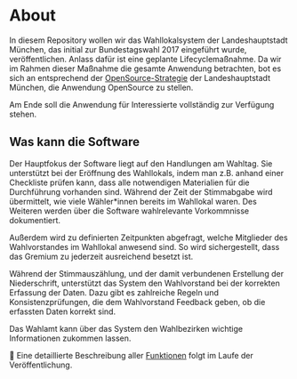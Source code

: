 # About

In diesem Repository wollen wir das Wahllokalsystem der Landeshauptstadt München, das initial zur Bundestagswahl 2017 eingeführt wurde,
veröffentlichen. Anlass dafür ist eine geplante Lifecyclemaßnahme. Da wir im Rahmen dieser Maßnahme die gesamte Anwendung betrachten,
bot es sich an entsprechend der [OpenSource-Strategie](https://opensource.muenchen.de/de/principles.html#rechtliche-und-politische-vorgaben)
der Landeshauptstadt München, die Anwendung OpenSource zu stellen.

Am Ende soll die Anwendung für Interessierte vollständig zur Verfügung stehen.

## Was kann die Software

Der Hauptfokus der Software liegt auf den Handlungen am Wahltag. Sie unterstützt bei der Eröffnung des Wahllokals, indem man z.B. anhand einer Checkliste
prüfen kann, dass alle notwendigen Materialien für die Durchführung vorhanden sind. Während der Zeit der Stimmabgabe wird übermittelt,
wie viele Wähler\*innen bereits im Wahllokal waren. Des Weiteren werden über die Software wahlrelevante Vorkommnisse dokumentiert.

Außerdem wird zu definierten Zeitpunkten abgefragt, welche Mitglieder des Wahlvorstandes im Wahllokal anwesend sind. So wird sichergestellt,
dass das Gremium zu jederzeit ausreichend besetzt ist.

Während der Stimmauszählung, und der damit verbundenen Erstellung der Niederschrift, unterstützt das System den Wahlvorstand bei der korrekten Erfassung der Daten.
Dazu gibt es zahlreiche Regeln und Konsistenzprüfungen, die dem Wahlvorstand Feedback geben, ob die erfassten Daten korrekt sind.

Das Wahlamt kann über das System den Wahlbezirken wichtige Informationen zukommen lassen.

🚧 Eine detaillierte Beschreibung aller [Funktionen](/features/) folgt im Laufe der Veröffentlichung.